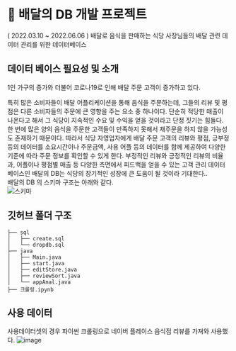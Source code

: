 # 🍕 배달의 DB 개발 프로젝트

( 2022.03.10 ~ 2022.06.06 )
배달로 음식을 판매하는 식당 사장님들의 배달 관련 데이터 관리를 위한 데이터베이스

## 데이터 베이스 필요성 및 소개
1인 가구의 증가와 더불어 코로나19로 인해 배달 주문 고객이 증가하고 있다. <br>
 
특히 많은 소비자들이 배달 어플리케이션을 통해 음식을 주문하는데, 그들의 리뷰 및 평점은 다른 소비자들의 주문에 큰 영향을 주는 요소 중 하나이다. 
단순히 적당한 매출이 나온다고 해서 그 식당이 지속적인 수요 및 수익을 얻을 것이라고  단정 짓기는 힘들다. 한 번에 많은 양의 음식을 주문한 고객들이 만족하지 못해서  재주문을 하지  않을 가능성도 존재하기 때문이다. 따라서 식당 자영업자에게 배달 주문 고객의 리뷰와 평점, 긍부정 등의 데이터를 소요시간이나 주문금액, 사용 어플 등의 데이터를 함께 제공하여 다양한 기준에 따라 주문 정보를 확인할 수 있게 한다.  부정적인 리뷰와 긍정적인 리뷰의 비율과, 어플이나 평점별 매출 등 다양한 측면에서 피드백을 얻을 수 있는 고객 관리 데이터베이스인 배달의 DB는 식당의 장기적인 성장에 큰 도움이 될 것이라 기대한다..<br>
배달의 DB 의 스키마 구조는 아래와 같다.<br>
![스키마](https://user-images.githubusercontent.com/79091824/172760761-54fae1b5-1adf-4260-80a8-4977200c8cb2.PNG)

## 깃허브 폴더 구조

```DBDBdeep
├── sql
│   ├── create.sql
│   └── dropdb.sql
├── java
│   ├── Main.java
│   ├── start.java
│   ├── editStore.java
│   ├── reviewSort.java
│   └── appAnal.java
├── 크롤링.ipynb
```

## 사용 데이터
사용데이터셋의 경우 파이썬 크롤링으로 네이버 플레이스 음식점 리뷰를 가져와 사용했다.
![image](https://user-images.githubusercontent.com/79091824/172761045-3427b1f8-73ef-4a5e-a2d5-7713167db0fe.png)<br>
